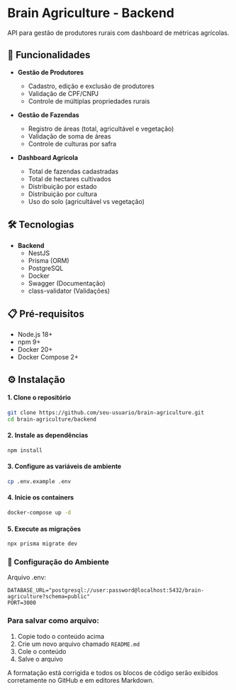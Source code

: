 # Brain Agriculture - Backend

API para gestão de produtores rurais com dashboard de métricas agrícolas.

## 🚀 Funcionalidades

- **Gestão de Produtores**

  - Cadastro, edição e exclusão de produtores
  - Validação de CPF/CNPJ
  - Controle de múltiplas propriedades rurais

- **Gestão de Fazendas**

  - Registro de áreas (total, agricultável e vegetação)
  - Validação de soma de áreas
  - Controle de culturas por safra

- **Dashboard Agrícola**
  - Total de fazendas cadastradas
  - Total de hectares cultivados
  - Distribuição por estado
  - Distribuição por cultura
  - Uso do solo (agricultável vs vegetação)

## 🛠️ Tecnologias

- **Backend**
  - NestJS
  - Prisma (ORM)
  - PostgreSQL
  - Docker
  - Swagger (Documentação)
  - class-validator (Validações)

## 📋 Pré-requisitos

- Node.js 18+
- npm 9+
- Docker 20+
- Docker Compose 2+

## ⚙️ Instalação

#### 1. Clone o repositório

```bash
git clone https://github.com/seu-usuario/brain-agriculture.git
cd brain-agriculture/backend
```

#### 2. Instale as dependências

```bash
npm install
```

#### 3. Configure as variáveis de ambiente

```bash
cp .env.example .env
```

#### 4. Inicie os containers

```bash
docker-compose up -d

```

#### 5. Execute as migrações

```bash
npx prisma migrate dev
```

### 🔧 Configuração do Ambiente

Arquivo .env:

```env
DATABASE_URL="postgresql://user:password@localhost:5432/brain-agriculture?schema=public"
PORT=3000
```

### Para salvar como arquivo:

1. Copie todo o conteúdo acima
2. Crie um novo arquivo chamado `README.md`
3. Cole o conteúdo
4. Salve o arquivo

A formatação está corrigida e todos os blocos de código serão exibidos corretamente no GitHub e em editores Markdown.
